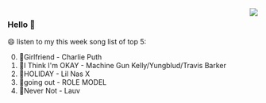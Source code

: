 <img align="right"  src="https://github-readme-stats.vercel.app/api/top-langs/?username=sohyunQVQ" />

### Hello 👋

😄 listen to my this week song list of top 5:

0. 🌈Girlfriend - Charlie Puth
1. 🌈I Think I'm OKAY - Machine Gun Kelly/Yungblud/Travis Barker
2. 🌈HOLIDAY - Lil Nas X
3. 🌈going out - ROLE MODEL
4. 🌈Never Not - Lauv

